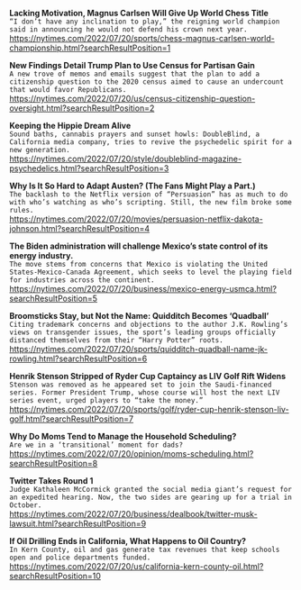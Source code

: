 **Lacking Motivation, Magnus Carlsen Will Give Up World Chess Title**\
`“I don’t have any inclination to play,” the reigning world champion said in announcing he would not defend his crown next year.`\
https://nytimes.com/2022/07/20/sports/chess-magnus-carlsen-world-championship.html?searchResultPosition=1

**New Findings Detail Trump Plan to Use Census for Partisan Gain**\
`A new trove of memos and emails suggest that the plan to add a citizenship question to the 2020 census aimed to cause an undercount that would favor Republicans.`\
https://nytimes.com/2022/07/20/us/census-citizenship-question-oversight.html?searchResultPosition=2

**Keeping the Hippie Dream Alive**\
`Sound baths, cannabis prayers and sunset howls: DoubleBlind, a California media company, tries to revive the psychedelic spirit for a new generation.`\
https://nytimes.com/2022/07/20/style/doubleblind-magazine-psychedelics.html?searchResultPosition=3

**Why Is It So Hard to Adapt Austen? (The Fans Might Play a Part.)**\
`The backlash to the Netflix version of “Persuasion” has as much to do with who’s watching as who’s scripting. Still, the new film broke some rules.`\
https://nytimes.com/2022/07/20/movies/persuasion-netflix-dakota-johnson.html?searchResultPosition=4

**The Biden administration will challenge Mexico’s state control of its energy industry.**\
`The move stems from concerns that Mexico is violating the United States-Mexico-Canada Agreement, which seeks to level the playing field for industries across the continent.`\
https://nytimes.com/2022/07/20/business/mexico-energy-usmca.html?searchResultPosition=5

**Broomsticks Stay, but Not the Name: Quidditch Becomes ‘Quadball’**\
`Citing trademark concerns and objections to the author J.K. Rowling’s views on transgender issues, the sport’s leading groups officially distanced themselves from their “Harry Potter” roots.`\
https://nytimes.com/2022/07/20/sports/quidditch-quadball-name-jk-rowling.html?searchResultPosition=6

**Henrik Stenson Stripped of Ryder Cup Captaincy as LIV Golf Rift Widens**\
`Stenson was removed as he appeared set to join the Saudi-financed series. Former President Trump, whose course will host the next LIV series event, urged players to “take the money.”`\
https://nytimes.com/2022/07/20/sports/golf/ryder-cup-henrik-stenson-liv-golf.html?searchResultPosition=7

**Why Do Moms Tend to Manage the Household Scheduling?**\
`Are we in a ‘transitional’ moment for dads?`\
https://nytimes.com/2022/07/20/opinion/moms-scheduling.html?searchResultPosition=8

**Twitter Takes Round 1**\
`Judge Kathaleen McCormick granted the social media giant’s request for an expedited hearing. Now, the two sides are gearing up for a trial in October.`\
https://nytimes.com/2022/07/20/business/dealbook/twitter-musk-lawsuit.html?searchResultPosition=9

**If Oil Drilling Ends in California, What Happens to Oil Country?**\
`In Kern County, oil and gas generate tax revenues that keep schools open and police departments funded.`\
https://nytimes.com/2022/07/20/us/california-kern-county-oil.html?searchResultPosition=10

